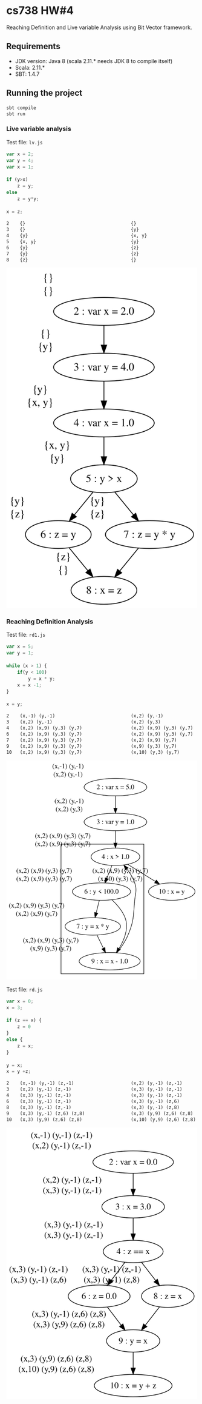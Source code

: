 # cs738 HW#4
Reaching Definition and Live variable Analysis using Bit Vector framework.

## Requirements

- JDK version: Java 8 (scala 2.11.* needs JDK 8 to compile itself)
- Scala: 2.11.*
- SBT: 1.4.7


## Running the project

```
sbt compile
sbt run
```

### Live variable analysis

Test file: `lv.js`

```javascript
var x = 2;
var y = 4; 
var x = 1;

if (y>x) 
	z = y; 
else 
	z = y*y; 

x = z;
```

```
2    {}                                       {}
3    {}                                       {y}
4    {y}                                      {x, y}
5    {x, y}                                   {y}
6    {y}                                      {z}
7    {y}                                      {z}
8    {z}                                      {}
```

![lv-js](./lv-js.svg)


### Reaching Definition Analysis

Test file: `rd1.js`

```javascript
var x = 5;
var y = 1;

while (x > 1) {
	if(y < 100)  
		y = x * y; 
	x = x -1; 
}

x = y;
```

```
2    (x,-1) (y,-1)                            (x,2) (y,-1)
3    (x,2) (y,-1)                             (x,2) (y,3)
4    (x,2) (x,9) (y,3) (y,7)                  (x,2) (x,9) (y,3) (y,7)
6    (x,2) (x,9) (y,3) (y,7)                  (x,2) (x,9) (y,3) (y,7)
7    (x,2) (x,9) (y,3) (y,7)                  (x,2) (x,9) (y,7)
9    (x,2) (x,9) (y,3) (y,7)                  (x,9) (y,3) (y,7)
10   (x,2) (x,9) (y,3) (y,7)                  (x,10) (y,3) (y,7)
```

![rd1-js](./rd1-js.svg)

Test file: `rd.js`

```javascript
var x = 0;
x = 3;

if (z == x) {
	z = 0
}
else {
	z = x;
}

y = x;
x = y +z;
```

```
2    (x,-1) (y,-1) (z,-1)                     (x,2) (y,-1) (z,-1)
3    (x,2) (y,-1) (z,-1)                      (x,3) (y,-1) (z,-1)
4    (x,3) (y,-1) (z,-1)                      (x,3) (y,-1) (z,-1)
6    (x,3) (y,-1) (z,-1)                      (x,3) (y,-1) (z,6)
8    (x,3) (y,-1) (z,-1)                      (x,3) (y,-1) (z,8)
9    (x,3) (y,-1) (z,6) (z,8)                 (x,3) (y,9) (z,6) (z,8)
10   (x,3) (y,9) (z,6) (z,8)                  (x,10) (y,9) (z,6) (z,8)
```

![rd-js](./rd-js.svg)